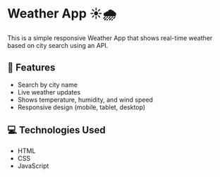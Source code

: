 # Weather App ☀️🌧️

This is a simple responsive Weather App that shows real-time weather based on city search using an API.

## 🔧 Features

- Search by city name
- Live weather updates
- Shows temperature, humidity, and wind speed
- Responsive design (mobile, tablet, desktop)

## 💻 Technologies Used

- HTML
- CSS
- JavaScript
